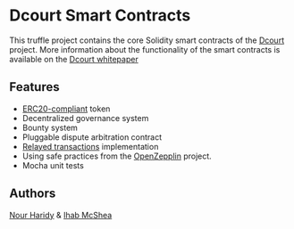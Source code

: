 # Dcourt Smart Contracts

This truffle project contains the core Solidity smart contracts of the [Dcourt](https://dcourt.io) project.
More information about the functionality of the smart contracts is available on the [Dcourt whitepaper](https://dcourt.io/whitepaper.pdf)


## Features

* [ERC20-compliant](https://github.com/ethereum/EIPs/blob/master/EIPS/eip-20.md) token
* Decentralized governance system
* Bounty system
* Pluggable dispute arbitration contract
* [Relayed transactions](https://blog.lamarkaz.com/2018/03/01/relayed-transactions-a-solution/) implementation
* Using safe practices from the [OpenZepplin](https://openzeppelin.org/) project.
* Mocha unit tests

## Authors

[Nour Haridy](https://github.com/nourharidy) & [Ihab McShea](https://github.com/ihabshea)
